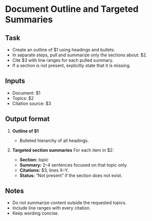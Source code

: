 <!-- $1 = document name/title, $2 = target topics (list), $3 = citation source -->

# Document Outline and Targeted Summaries

## Task

* Create an outline of $1 using headings and bullets.
* In separate steps, pull and summarize only the sections about: $2.
* Cite $3 with line ranges for each pulled summary.
* If a section is not present, explicitly state that it is missing.

## Inputs

* Document: $1
* Topics: $2
* Citation source: $3

## Output format

1. **Outline of $1**

   * Bulleted hierarchy of all headings.

2. **Targeted section summaries**
   For each item in $2:

   * **Section:** *topic*
   * **Summary:** 2–4 sentences focused on that topic only.
   * **Citations:** $3, lines X–Y.
   * **Status:** “Not present” if the section does not exist.

## Notes

* Do not summarize content outside the requested topics.
* Include line ranges with every citation.
* Keep wording concise.
